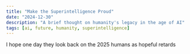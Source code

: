 ```yaml
---
title: "Make the Superintelligence Proud"
date: "2024-12-30"
description: "A brief thought on humanity's legacy in the age of AI"
tags: [ai, future, humanity, superintelligence]
---
```


I hope one day they look back on the 2025 humans as hopeful retards